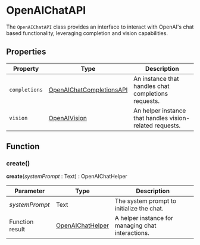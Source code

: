 # OpenAIChatAPI

The `OpenAIChatAPI` class provides an interface to interact with OpenAI's chat based functionality, leveraging completion and vision capabilities.

## Properties

| Property      | Type                               | Description                                             |
|---------------|------------------------------------|--------------------------------------------------------|
| `completions`   | [OpenAIChatCompletionsAPI](OpenAIChatCompletionsAPI.md)    | An instance that handles chat completions requests.    |
| `vision`        | [OpenAIVision](OpenAIVision.md)             | An helper instance that handles vision-related requests.       |

## Function

### create()

**create**(*systemPrompt* : Text) : OpenAIChatHelper

| Parameter        | Type  | Description                                |
|------------------|-------|--------------------------------------------|
| *systemPrompt*   | Text  | The system prompt to initialize the chat.  |
| Function result | [OpenAIChatHelper](OpenAIChatHelper.md) | A helper instance for managing chat interactions. |
